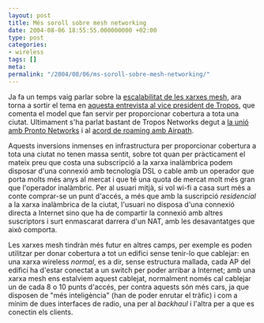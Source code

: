 ```yaml
---
layout: post
title: Més soroll sobre mesh networking
date: 2004-08-06 18:55:55.000000000 +02:00
type: post
categories:
- wireless
tags: []
meta:
permalink: "/2004/08/06/ms-soroll-sobre-mesh-networking/"
---
```

Ja fa un temps vaig parlar sobre la [escalabilitat de les xarxes mesh](/blog/2004/07/07/17/), ara torna a sortir el tema en [aquesta entrevista al vice president de Tropos](http://www.wi-fiplanet.com/columns/article.php/3391231), que comenta el model que fan servir per proporcionar cobertura a tota una ciutat. Ultimament s'ha parlat bastant de Tropos Networks degut a [la unió amb Pronto Networks](http://www.dailywireless.org/modules.php?name=News&file=article&sid=2879) i al [acord de roaming amb Airpath](http://www.unstrung.com/document.asp?doc_id=57400).

Aquests inversions inmenses en infrastructura per proporcionar cobertura a tota una ciutat no tenen massa sentit, sobre tot quan per pràcticament el mateix preu que costa una subscripció a la xarxa inalàmbrica podem disposar d'una connexió amb tecnología DSL o cable amb un operador que porta molts més anys al mercat i que té una quota de mercat molt més gran que l'operador inalàmbric. Per al usuari mitjà, si vol wi-fi a casa surt més a conte comprar-se un punt d'accés, a més que amb la suscripció _residencial_ a la xarxa inalàmbrica de la ciutat, l'usuari no disposa d'una connexió directa a Internet sino que ha de compartir la connexió amb altres suscriptors i surt enmascarat darrera d'un NAT, amb les desavantatges que això comporta.

Les xarxes mesh tindràn més futur en altres camps, per exemple es poden utilitzar per donar cobertura a tot un edifici sense tenir-lo que cablejar: en una xarxa wireless _normal_, es a dir, sense estructura mallada, cada AP del edifici ha d'estar conectat a un switch per poder arribar a Internet; amb una xarxa mesh ens estalviem aquest cablejat, normalment només cal cablejar un de cada 8 o 10 punts d'accés, per contra aquests són més cars, ja que disposen de "més inteligència" (han de poder enrutar el tràfic) i com a mínim de dues interfaces de radio, una per al _backhaul_ i l'altra per a que es conectin els clients.

